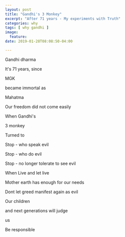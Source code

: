 ```yaml
---
layout: post
title: "Gandhi's 3 Monkey"
excerpt: "After 71 years - My experiments with Truth"
categories: why
tags: [ why gandhi ]
image:
  feature:
date: 2019-01-28T08:08:50-04:00

---
```




Gandhi dharma

It's 71 years, since

MGK

became immortal as

Mahatma

Our freedom did not come easily


When Gandhi's

3 monkey

Turned to

Stop -  who speak evil

Stop - who do evil

Stop - no longer tolerate to see evil


When
Live and let live


Mother earth has enough for our needs

Dont let greed manifest again as evil

Our children

and next generations will judge

us

Be responsible
